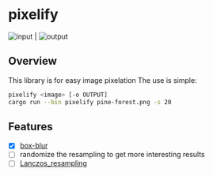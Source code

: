 # pixelify

![input](../examples/in.png) | ![output](../examples/out.png)

## Overview
This library is for easy image pixelation
The use is simple:

```bash
pixelify <image> [-o OUTPUT]
cargo run --bin pixelify pine-forest.png -s 20
```

## Features
- [x] [box-blur](https://en.wikipedia.org/wiki/Box_blur)
- [ ] randomize the resampling to get more interesting results
- [ ] [Lanczos_resampling](https://en.wikipedia.org/wiki/Lanczos_resampling)

